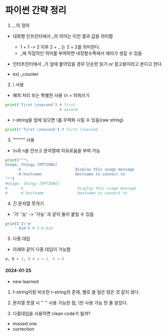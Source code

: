 # 파이썬 간략 정리
1. _ 의 정의
- 대화형 인프린터에서 _의 의미는 이전 결과 값을 의미함
  - 1 + 1 -> 2 이후 2 + _ 는 2 + 2를 의미한다.  
  - _에 직접적인 의미를 부여하면 내장함수쪽에서 에러가 생길 수 있음

- 인터프린터에서 _가 앞에 붙어있을 경우 단순한 읽기 or 참고용이라고 본다고 한다. 
- ex) _counter 

2. \ 사용
- 예외 처리 또는 특별한 사용 \n = 띄워쓰기
```python
print('first \nsecond') # first
                        # second                        
```
- r-string을 앞에 넣으면 \를 무력화 시킬 수 있음(raw string)
```python
print(r'first \nsecond') # first \nsecond               
```

3. """""" 사용
- \n과 n을 안쓰고 문자열에 자유로움을 부여 가능
```python
print("""\
Usage: thingy [OPTIONS]
     -h                        Display this usage message
     -H hostname               Hostname to connect to
""")  
#Usage: thingy [OPTIONS]
#     -h                        Display this usage message
#     -H hostname               Hostname to connect to
```

4. 긴 문자열 쪼개기
- '가' '능' -> '가능' 과 같이 둘이 붙일 수 있음
```python
print('I\'m' 
    ' Kim') # I'm Kim              
```

5. 다중 대입
- 아래와 같이 다중 대입이 가능함
```python
a, b = 1, 0 # a = 1, b = 0

```

#### 2024-01-25
- new learned
1. f-string이랑 비슷한 r-string의 존재, 별로 쓸 일은 많은 것 같지 않다. 

2. 문자열 쪼갤 시 '' '' 사용 가능한 점, \만 사용 가능 한 줄 알았다. 

3. 다중대입을 사용하면 clean code가 될까? 
- missed one
- correction